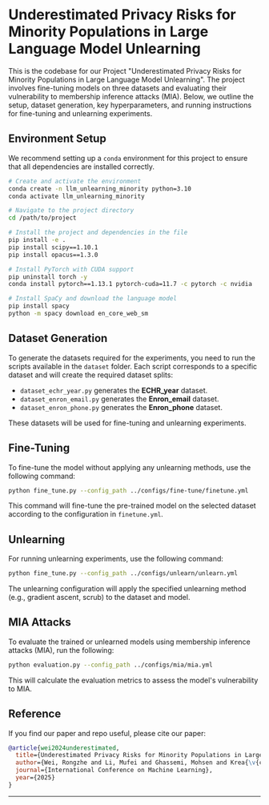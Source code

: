 
# Underestimated Privacy Risks for Minority Populations in Large Language Model Unlearning

This is the codebase for our Project "Underestimated Privacy Risks for Minority Populations in Large Language Model Unlearning". The project involves fine-tuning models on three datasets and evaluating their vulnerability to membership inference attacks (MIA). Below, we outline the setup, dataset generation, key hyperparameters, and running instructions for fine-tuning and unlearning experiments.

## Environment Setup

We recommend setting up a `conda` environment for this project to ensure that all dependencies are installed correctly.

```bash
# Create and activate the environment
conda create -n llm_unlearning_minority python=3.10 
conda activate llm_unlearning_minority

# Navigate to the project directory
cd /path/to/project

# Install the project and dependencies in the file
pip install -e .
pip install scipy==1.10.1
pip install opacus==1.3.0

# Install PyTorch with CUDA support
pip uninstall torch -y
conda install pytorch==1.13.1 pytorch-cuda=11.7 -c pytorch -c nvidia

# Install SpaCy and download the language model
pip install spacy
python -m spacy download en_core_web_sm
```

## Dataset Generation

To generate the datasets required for the experiments, you need to run the scripts available in the `dataset` folder. Each script corresponds to a specific dataset and will create the required dataset splits:

- `dataset_echr_year.py` generates the **ECHR_year** dataset.
- `dataset_enron_email.py` generates the **Enron_email** dataset.
- `dataset_enron_phone.py` generates the **Enron_phone** dataset.

These datasets will be used for fine-tuning and unlearning experiments.

## Fine-Tuning

To fine-tune the model without applying any unlearning methods, use the following command:

```bash
python fine_tune.py --config_path ../configs/fine-tune/finetune.yml
```

This command will fine-tune the pre-trained model on the selected dataset according to the configuration in `finetune.yml`.

## Unlearning

For running unlearning experiments, use the following command:

```bash
python fine_tune.py --config_path ../configs/unlearn/unlearn.yml
```

The unlearning configuration will apply the specified unlearning method (e.g., gradient ascent, scrub) to the dataset and model.

## MIA Attacks

To evaluate the trained or unlearned models using membership inference attacks (MIA), run the following:

```bash
python evaluation.py --config_path ../configs/mia/mia.yml
```

This will calculate the evaluation metrics to assess the model's vulnerability to MIA.

## Reference

If you find our paper and repo useful, please cite our paper:
```bibtex
@article{wei2024underestimated,
  title={Underestimated Privacy Risks for Minority Populations in Large Language Model Unlearning},
  author={Wei, Rongzhe and Li, Mufei and Ghassemi, Mohsen and Krea{\v{c}}i{\'c}, Eleonora and Li, Yifan and Yue, Xiang and Li, Bo and Potluru, Vamsi K and Li, Pan and Chien, Eli},
  journal={International Conference on Machine Learning},
  year={2025}
}
```
---
